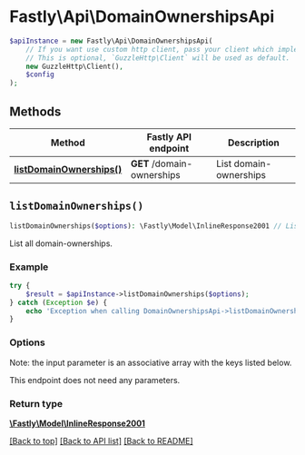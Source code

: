 # Fastly\Api\DomainOwnershipsApi


```php
$apiInstance = new Fastly\Api\DomainOwnershipsApi(
    // If you want use custom http client, pass your client which implements `GuzzleHttp\ClientInterface`.
    // This is optional, `GuzzleHttp\Client` will be used as default.
    new GuzzleHttp\Client(),
    $config
);
```

## Methods

Method | Fastly API endpoint | Description
------------- | ------------- | -------------
[**listDomainOwnerships()**](DomainOwnershipsApi.md#listDomainOwnerships) | **GET** /domain-ownerships | List domain-ownerships


## `listDomainOwnerships()`

```php
listDomainOwnerships($options): \Fastly\Model\InlineResponse2001 // List domain-ownerships
```

List all domain-ownerships.

### Example
```php
try {
    $result = $apiInstance->listDomainOwnerships($options);
} catch (Exception $e) {
    echo 'Exception when calling DomainOwnershipsApi->listDomainOwnerships: ', $e->getMessage(), PHP_EOL;
}
```

### Options

Note: the input parameter is an associative array with the keys listed below.

This endpoint does not need any parameters.

### Return type

[**\Fastly\Model\InlineResponse2001**](../Model/InlineResponse2001.md)

[[Back to top]](#) [[Back to API list]](../../README.md#endpoints)
[[Back to README]](../../README.md)
